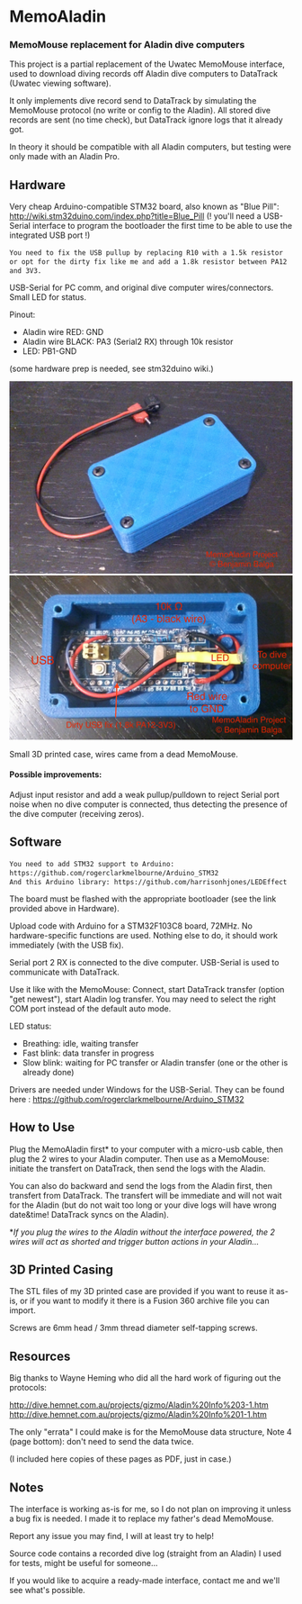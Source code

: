 # MemoAladin
### MemoMouse replacement for Aladin dive computers

This project is a partial replacement of the Uwatec MemoMouse interface, used to download diving records off Aladin dive computers to DataTrack (Uwatec viewing software).

It only implements dive record send to DataTrack by simulating the MemoMouse protocol (no write or config to the Aladin). All stored dive records are sent (no time check), but DataTrack ignore logs that it already got.

In theory it should be compatible with all Aladin computers, but testing were only made with an Aladin Pro.


## Hardware

Very cheap Arduino-compatible STM32 board, also known as "Blue Pill": <http://wiki.stm32duino.com/index.php?title=Blue_Pill> (! you'll need a USB-Serial interface to program the bootloader the first time to be able to use the integrated USB port !)

	You need to fix the USB pullup by replacing R10 with a 1.5k resistor or opt for the dirty fix like me and add a 1.8k resistor between PA12 and 3V3.

USB-Serial for PC comm, and original dive computer wires/connectors. Small LED for status.

Pinout:
- Aladin wire RED: GND
- Aladin wire BLACK: PA3 (Serial2 RX) through 10k resistor
- LED: PB1-GND

(some hardware prep is needed, see stm32duino wiki.)

![3D-printed casing](https://github.com/GIPdA/MemoAladin/raw/master/images/DSC_1211.JPG)
![STM32 board inside](https://github.com/GIPdA/MemoAladin/raw/master/images/DSC_1204.JPG)


Small 3D printed case, wires came from a dead MemoMouse.

#### Possible improvements:
Adjust input resistor and add a weak pullup/pulldown to reject Serial port noise when no dive computer is connected, thus detecting the presence of the dive computer (receiving zeros).


## Software

	You need to add STM32 support to Arduino: https://github.com/rogerclarkmelbourne/Arduino_STM32
	And this Arduino library: https://github.com/harrisonhjones/LEDEffect

The board must be flashed with the appropriate bootloader (see the link provided above in Hardware).

Upload code with Arduino for a STM32F103C8 board, 72MHz. No hardware-specific functions are used. Nothing else to do, it should work immediately (with the USB fix).

Serial port 2 RX is connected to the dive computer. USB-Serial is used to communicate with DataTrack.

Use it like with the MemoMouse: Connect, start DataTrack transfer (option "get newest"), start Aladin log transfer.
You may need to select the right COM port instead of the default auto mode.


LED status:
- Breathing: idle, waiting transfer
- Fast blink: data transfer in progress
- Slow blink: waiting for PC transfer or Aladin transfer (one or the other is already done)


Drivers are needed under Windows for the USB-Serial. They can be found here : <https://github.com/rogerclarkmelbourne/Arduino_STM32>

## How to Use

Plug the MemoAladin first* to your computer with a micro-usb cable, then plug the 2 wires to your Aladin computer. Then use as a MemoMouse: initiate the transfert on DataTrack, then send the logs with the Aladin.

You can also do backward and send the logs from the Aladin first, then transfert from DataTrack. The transfert will be immediate and will not wait for the Aladin (but do not wait too long or your dive logs will have wrong date&time! DataTrack syncs on the Aladin).

**If you plug the wires to the Aladin without the interface powered, the 2 wires will act as shorted and trigger button actions in your Aladin...*

## 3D Printed Casing

The STL files of my 3D printed case are provided if you want to reuse it as-is, or if you want to modify it there is a Fusion 360 archive file you can import.

Screws are 6mm head / 3mm thread diameter self-tapping screws.


## Resources
Big thanks to Wayne Heming who did all the hard work of figuring out the protocols:

<http://dive.hemnet.com.au/projects/gizmo/Aladin%20Info%203-1.htm>
<http://dive.hemnet.com.au/projects/gizmo/Aladin%20Info%201-1.htm>

The only "errata" I could make is for the MemoMouse data structure, Note 4 (page bottom): don't need to send the data twice.

(I included here copies of these pages as PDF, just in case.)


## Notes

The interface is working as-is for me, so I do not plan on improving it unless a bug fix is needed. I made it to replace my father's dead MemoMouse.

Report any issue you may find, I will at least try to help!

Source code contains a recorded dive log (straight from an Aladin) I used for tests, might be useful for someone...

If you would like to acquire a ready-made interface, contact me and we'll see what's possible.
